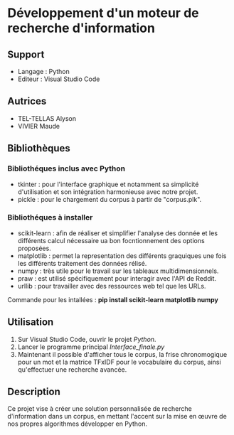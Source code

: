 # Développement d'un moteur de recherche d'information

## Support
- Langage : Python
- Editeur : Visual Studio Code

## Autrices
- TEL-TELLAS Alyson
- VIVIER Maude

## Bibliothèques

### Bibliothéques inclus avec Python
- tkinter : pour l'interface graphique et notamment sa simplicité d'utilisation et son intégration harmonieuse avec notre projet.
- pickle : pour le chargement du corpus à partir de "corpus.plk".
  
### Bibliothéques à installer
- scikit-learn : afin de réaliser et simplifier l'analyse des donnée et les différents calcul nécessaire ua bon focntionnement des options proposées.
- matplotlib : permet la representation des différents graquiques une fois les différents traitement des données rélisé.
- numpy : très utile pour le travail sur les tableaux multidimensionnels.
- praw : est utilisé spécifiquement pour interagir avec l'API de Reddit.
- urllib : pour travailler avec des ressources web tel que les URLs.

Commande pour les intallées : **pip install scikit-learn matplotlib numpy**

## Utilisation
1. Sur Visual Studio Code, ouvrir le projet *Python*.
2. Lancer le programme principal *Interface_finale.py*
3. Maintenant il possible d'afficher tous le corpus, la frise chronomogique pour un mot et la matrice TFxIDF pour le vocabulaire du corpus, ainsi qu'effectuer une recherche avancée. 

## Description
Ce projet vise à créer une solution personnalisée de recherche d'information dans un corpus, en mettant l'accent sur la mise en œuvre de nos propres algorithmes développer en Python. 
